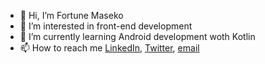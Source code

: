 - 👋 Hi, I’m Fortune Maseko
- 👀 I’m interested in front-end development
- 🌱 I’m currently learning Android development woth Kotlin
- 📫 How to reach me [LinkedIn](https://www.linkedin.com/in/fortune-maseko-84a77970/), [Twitter](https://twitter.com/awesome_fortune), [email](mailto:mrfortune.maseko@gmail.com)

<!---
awesome-fortune/awesome-fortune is a ✨ special ✨ repository because its `README.md` (this file) appears on your GitHub profile.
You can click the Preview link to take a look at your changes.
--->
